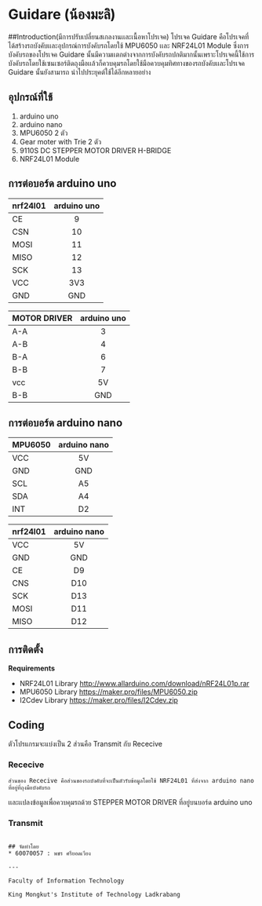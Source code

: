 ﻿# Guidare (น้องมะลิ)

##Introduction(มีการปรับเปลี่ยนสเกลงานเเละเนื้อหาโปรเจค)
	โปรเจค Guidare คือโปรเจคที่ได้สร้างรถบังคับเเละอุปกรณ์การบังคับรถโดยใช้ MPU6050  เเละ NRF24L01 Module ซึ่งการบังคับรถของโปรเจค Guidare
นั้นมีความเเตกต่างจากการบังคับรถปกติมากนั้นเพราะโปรเจคนี้ใช้การบังคับรถโดยใช้เซนเซอร์ติดถุงมือเเล้วก็ควบคุมรถโดยใช้มือควบคุมทิศทางของรถบังคับเเละโปรเจค Guidare นั้นยังสามารถ
นำไปประยุคต์ใช้ได้อีกหลายอย่าง

## อุปกรณ์ที่ใช้
1. arduino uno 
2. arduino nano
3. MPU6050 2 ตัว
4. Gear moter with Trie 2 ตัว
5. 9110S DC STEPPER MOTOR DRIVER H-BRIDGE
6. NRF24L01 Module

## การต่อบอร์ด arduino uno 

| nrf24l01        | arduino uno   |
| --------------- |:-------------:|       
| CE 	          |  9            |
| CSN             | 10            |
| MOSI            | 11            |
| MISO            | 12            |
| SCK             | 13            |
| VCC             | 3V3           |
| GND             | GND           |

                
|  MOTOR DRIVER   |  arduino uno  |
| --------------- |:-------------:|
|    A-A          |  3            |
|    A-B          |  4            |
|    B-A          |  6            |
|    B-B          |  7            |
|    vcc          |  5V           |
|    B-B          |  GND          |



## การต่อบอร์ด arduino nano

| MPU6050         | arduino nano  |
| --------------- |:-------------:|
| VCC             | 5V            |
| GND             | GND           |
| SCL	          | A5            |
| SDA             | A4            |
| INT             | D2            |

| nrf24l01        | arduino nano  |
| --------------- |:-------------:|         	 
| VCC 	          | 5V            |
| GND             | GND           |
| CE              | D9            |
| CNS             | D10           |
| SCK             | D13           |
| MOSI            | D11           |
| MISO            | D12           |


## การติดตั้ง

**Requirements**
* NRF24L01 Library http://www.allarduino.com/download/nRF24L01p.rar
* MPU6050 Library https://maker.pro/files/MPU6050.zip
* I2Cdev Library https://maker.pro/files/I2Cdev.zip

## Coding
 ตัวโปรแกรมจะแบ่งเป็น 2 ส่วนคือ Transmit กับ Rececive

### Rececive
	ส่วนของ Rececive คือส่วนของรถบังคับที่จะเป็นตัวรับข้อมูลโดยใช้ NRF24L01 ที่ส่งจาก arduino nano ที่อยู่ที่ถุงมือบังคับรถ
เเละเเปลงข้อมูลเพื่อควบคุมรถด้วย STEPPER MOTOR DRIVER ที่อยู่บนบอร์ด arduino uno



### Transmit




```

## จัดทำโดย
* 60070057 : พชร ศรียอดเวียง

---

Faculty of Information Technology

King Mongkut's Institute of Technology Ladkrabang